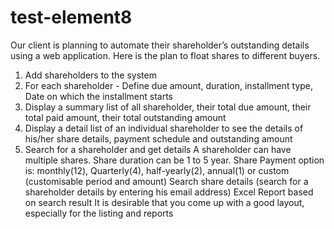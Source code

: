 # test-element8

Our client is planning to automate their shareholder’s outstanding details using a web application.
Here is the plan to float shares to different buyers.
1. Add shareholders to the system
2. For each shareholder - Define due amount, duration, installment type, Date on which the
installment starts
3. Display a summary list of all shareholder, their total due amount, their total paid amount, their
total outstanding amount
4. Display a detail list of an individual shareholder to see the details of his/her share details, payment
schedule and outstanding amount
5. Search for a shareholder and get details
A shareholder can have multiple shares.
Share duration can be 1 to 5 year.
Share Payment option is: monthly(12), Quarterly(4), half-yearly(2), annual(1) or custom (customisable
period and amount)
Search share details (search for a shareholder details by entering his email address)
Excel Report based on search result
It is desirable that you come up with a good layout, especially for the listing and reports